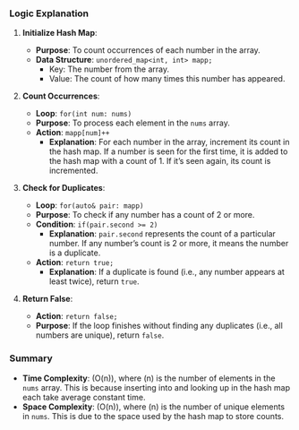 
### Logic Explanation

1. **Initialize Hash Map**:
   - **Purpose**: To count occurrences of each number in the array.
   - **Data Structure**: `unordered_map<int, int> mapp;`
     - Key: The number from the array.
     - Value: The count of how many times this number has appeared.

2. **Count Occurrences**:
   - **Loop**: `for(int num: nums)`
   - **Purpose**: To process each element in the `nums` array.
   - **Action**: `mapp[num]++`
     - **Explanation**: For each number in the array, increment its count in the hash map. If a number is seen for the first time, it is added to the hash map with a count of 1. If it’s seen again, its count is incremented.

3. **Check for Duplicates**:
   - **Loop**: `for(auto& pair: mapp)`
   - **Purpose**: To check if any number has a count of 2 or more.
   - **Condition**: `if(pair.second >= 2)`
     - **Explanation**: `pair.second` represents the count of a particular number. If any number’s count is 2 or more, it means the number is a duplicate.
   - **Action**: `return true;`
     - **Explanation**: If a duplicate is found (i.e., any number appears at least twice), return `true`.

4. **Return False**:
   - **Action**: `return false;`
   - **Purpose**: If the loop finishes without finding any duplicates (i.e., all numbers are unique), return `false`.

### Summary

- **Time Complexity**: \(O(n)\), where \(n\) is the number of elements in the `nums` array. This is because inserting into and looking up in the hash map each take average constant time.
- **Space Complexity**: \(O(n)\), where \(n\) is the number of unique elements in `nums`. This is due to the space used by the hash map to store counts.
